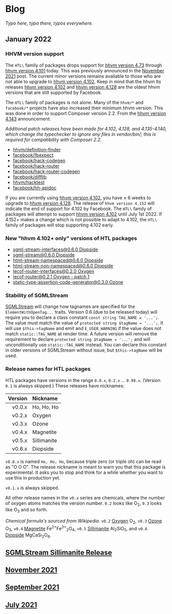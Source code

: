 # Blog

_Typo here, typo there, typos everywhere._

## January 2022

### HHVM version support

The `HTL\` family of packages drops support for [hhvm version 4.73](https://hhvm.com/blog/2020/09/02/hhvm-4.73.html) through [hhvm version 4.101](https://hhvm.com/blog/2021/03/16/hhvm-4.101.html) today. This was previously announced in the [November 2021](https://github.com/hershel-theodore-layton/hershel-theodore-layton/blob/master/2021-11.md) post. The current minor versions remains available to those who are not able to upgrade to [hhvm version 4.102](https://hhvm.com/blog/2021/03/29/extending-hhvm-4.102-support.html). Keep in mind that the hhvm lts releases [hhvm version 4.102](https://hhvm.com/blog/2021/03/23/hhvm-4.102.html) and [hhvm version 4.128](https://hhvm.com/blog/2021/09/21/hhvm-4.128.html) are the oldest hhvm versions that are still supported by Facebook.

The `HTL\` family of packages is not alone. Many of the `hhvm/*` and `facebook/*` projects have also increased their minimum hhvm version. This was done in order to support Composer version 2.2. From the [hhvm version 4.143](https://hhvm.com/blog/2022/01/06/hhvm-4.143.html) announcement:

_Additional patch releases have been made for 4.102, 4.128, and 4.135-4.140, which change the typechecker to ignore any files in vendor/bin/; this is required for compatibility with Composer 2.2._

 - [hhvm/definition-finder](https://github.com/hhvm/definition-finder/commit/653fc2484ed9b9e9cfc6156833f2e77544491929)
 - [facebook/fbexpect](https://github.com/hhvm/fbexpect/commit/2ce34e95ad1c49ec5f906cda9533d1fc7faf214e)
 - [facebook/hack-codegen](https://github.com/hhvm/hack-codegen/commit/30128350e0e202330a1a6a1bbb4b989d2b082f36)
 - [facebook/hack-router](https://github.com/hhvm/hack-router/commit/50901a2191baade2b8d5eb89e705104509cfe334)
 - [facebook/hack-router-codegen](https://github.com/hhvm/hack-router-codegen/commit/2dd72153cea9c1ea29850219bfe1679d05ef8404)
 - [facebook/difflib](https://github.com/hhvm/difflib/commit/a37093290ba3d917984913a38eb1e335a6bfa5c6)
 - [hhvm/hacktest](https://github.com/hhvm/hacktest/commit/95b59962e248fed52cd544652b793fab294d966b)
 - [facebook/hh-apidoc](https://github.com/hhvm/hh-apidoc/commit/217c451d3079179c6ecaa787de896f74011fd93f)

If you are currently using [hhvm version 4.102](https://hhvm.com/blog/2021/03/23/hhvm-4.102.html), you have ± 6 weeks to upgrade to [hhvm version 4.128](https://hhvm.com/blog/2021/09/21/hhvm-4.128.html). The release of `hhvm version 4.152` will indicate the end of support for 4.102 by Facebook. The `HTL\` family of packages will attempt to support [hhvm version 4.102](https://hhvm.com/blog/2021/03/23/hhvm-4.102.html) until July 1st 2022. If 4.152+ makes a change which is not possible to adapt to 4.102, the `HTL\` family of packages will stop supporting 4.102 early.

### New "hhvm 4.102+ only" versions of HTL packages

 - [sgml-stream-interfaces@0.6.0 Diopside](https://github.com/hershel-theodore-layton/sgml-stream-interfaces/releases/tag/v0.6.0)
 - [sgml-stream@0.6.0 Diopside](https://github.com/hershel-theodore-layton/sgml-stream/releases/tag/v0.6.0)
 - [html-stream-namespaced@0.6.0 Diopside](https://github.com/hershel-theodore-layton/html-stream-namespaced/releases/tag/v0.6.0)
 - [html-stream-non-namespaced@0.6.0 Diopside](https://github.com/hershel-theodore-layton/html-stream-non-namespaced/releases/tag/v0.6.0)
 - [lecof-router-interfaces@0.2.0 Oxygen](https://github.com/hershel-theodore-layton/lecof-router-interfaces/releases/tag/v0.2.0)
 - [lecof-router@0.2.1 Oxygen - patch 1](https://github.com/hershel-theodore-layton/lecof-router/releases/tag/v0.2.1)
 - [static-type-assertion-code-generator@0.3.0 Ozone](https://github.com/hershel-theodore-layton/static-type-assertion-code-generator/releases/tag/v0.3.0)

### Stability of SGMLStream

[SGMLStream](https://github.com/hershel-theodore-layton/sgml-stream) will change how tagnames are specified for the `ElementWithOpenTag...` traits. Version 0.6 (due to be released today) will require you to declare a class constant `const string TAG_NAME = '...';`. The value must match the value of `protected string $tagName = '...';`. It will use `$this->tagName` and emit and `E_USER_WARNING` if the value does not match `static::TAG_NAME` at render time. A future version will remove the requirement to declare `protected string $tagName = '...';` and will unconditionally use `static::TAG_NAME` instead. You can declare this constant in older versions of SGMLStream without issue, but `$this->tagName` will be used.

### Release names for HTL packages

HTL packages have versions in the range `0.0.x`, `0.2.x` ... `0.99.x`. (Version `0.1` is always skipped.) These releases have nicknames:

| Version | Nickname    |
|--------:|:------------|
| v0.0.x  | Ho, Ho, Ho  |
| v0.2.x  | Oxygen      |
| v0.3.x  | Ozone       |
| v0.4.x  | Magnetite   |
| v0.5.x  | Sillimanite |
| v0.6.x  | Diopside    |

`v0.0.x` is named `Ho, Ho, Ho`, because triple zero (or triple oh) can be read as "O O O". The release nickname is meant to warn you that this package is experimental. It asks you to stop and think for a while whether you want to use this in production yet.

`v0.1.x` is always skipped.

All other release names in the `v0.x` series are chemicals, where the number of oxygen atoms matches the version number. `0.2` looks like O<sub>2</sub>, `0.3` looks like O<sub>3</sub> and so forth.

_Chemical formula's sourced from Wikipedia._ `v0.2` [Oxygen](https://en.wikipedia.org/wiki/Oxygen) O<sub>2</sub>, `v0.3` [Ozone](https://en.wikipedia.org/wiki/Ozone) O<sub>3</sub>, `v0.4` [Magnetite](https://en.wikipedia.org/wiki/Magnetite) Fe<sup>2+</sup>Fe<sup>3+</sup><sub>2</sub>O<sub>4</sub>, `v0.5` [Sillimanite](https://en.wikipedia.org/wiki/Sillimanite) Al<sub>2</sub>SiO<sub>5</sub>, and `v0.6` [Diopside](https://en.wikipedia.org/wiki/Diopside) MgCaSi<sub>2</sub>O<sub>6</sub>.

## [SGMLStream Sillimanite Release](https://github.com/hershel-theodore-layton/hershel-theodore-layton/blob/master/2022-release-announcement-sgml-stream-sillimanite.md)
## [November 2021](https://github.com/hershel-theodore-layton/hershel-theodore-layton/blob/master/2021-11.md)
## [September 2021](https://github.com/hershel-theodore-layton/hershel-theodore-layton/blob/master/2021-09.md)
## [July 2021](https://github.com/hershel-theodore-layton/hershel-theodore-layton/blob/master/2021-07.md)
